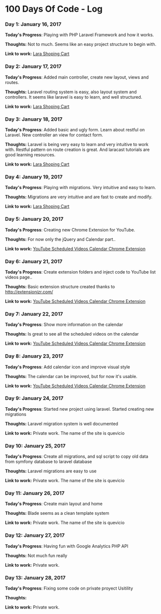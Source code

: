 # 100 Days Of Code - Log

### Day 1: January 16, 2017

**Today's Progress**: Playing with PHP Laravel Framework and how it works.

**Thoughts:** Not to much. Seems like an easy project structure to begin with.

**Link to work:** [Lara Shoping Cart](https://github.com/RubenPHP/larashopingcart)

### Day 2: January 17, 2017

**Today's Progress**: Added main controller, create new layout, views and routes.

**Thoughts:** Laravel routing system is easy, also layout system and controllers. It seems like laravel is easy to learn, and well structured.

**Link to work:** [Lara Shoping Cart](https://github.com/RubenPHP/larashopingcart)

### Day 3: January 18, 2017

**Today's Progress**: Added basic and ugly form. Learn about restful on Laravel. New controller an view for contact form.

**Thoughts:** Laravel is being very easy to learn and very intuitive to work with. Restful pattern on route creation is great. And laracast tutorials are good learning resources.

**Link to work:** [Lara Shoping Cart](https://github.com/RubenPHP/larashopingcart)

### Day 4: January 19, 2017

**Today's Progress**: Playing with migrations. Very intuitive and easy to learn.

**Thoughts:** Migrations are very intuitive and are fast to create and modify.

**Link to work:** [Lara Shoping Cart](https://github.com/RubenPHP/larashopingcart)

### Day 5: January 20, 2017

**Today's Progress**: Creating new Chrome Extension for YouTube.

**Thoughts:** For now only the jQuery and Calendar part..

**Link to work:** [YouTube Scheduled Videos Calendar Chrome Extension](https://github.com/RubenPHP/YouTubeCalendarChromeExtension)

### Day 6: January 21, 2017

**Today's Progress**: Create extension folders and inject code to YouTube list videos page..

**Thoughts:** Basic extension structure created thanks to http://extensionizr.com/

**Link to work:** [YouTube Scheduled Videos Calendar Chrome Extension](https://github.com/RubenPHP/YouTubeCalendarChromeExtension)

### Day 7: January 22, 2017

**Today's Progress**: Show more information on the calendar

**Thoughts:** Is great to see all the scheduled videos on the calendar

**Link to work:** [YouTube Scheduled Videos Calendar Chrome Extension](https://github.com/RubenPHP/YouTubeCalendarChromeExtension)

### Day 8: January 23, 2017

**Today's Progress**: Add calendar icon and improve visual style

**Thoughts:** The calendar can be improved, but for now it's usable.

**Link to work:** [YouTube Scheduled Videos Calendar Chrome Extension](https://github.com/RubenPHP/YouTubeCalendarChromeExtension)

### Day 9: January 24, 2017

**Today's Progress**: Started new project using laravel. Started creating new migrations

**Thoughts:** Laravel migration system is well documented

**Link to work:** Private work. The name of the site is quevicio

### Day 10: January 25, 2017

**Today's Progress**: Create all migrations, and sql script to copy old data from symfony database to laravel database

**Thoughts:** Laravel migrations are easy to use

**Link to work:** Private work. The name of the site is quevicio

### Day 11: January 26, 2017

**Today's Progress**: Create main layout and home

**Thoughts:** Blade seems as a clean template system

**Link to work:** Private work. The name of the site is quevicio

### Day 12: January 27, 2017

**Today's Progress**: Having fun with Google Analytics PHP API

**Thoughts:** Not much fun really

**Link to work:** Private work.

### Day 13: January 28, 2017

**Today's Progress**: Fixing some code on private proyect Usitility

**Thoughts:** 

**Link to work:** Private work.